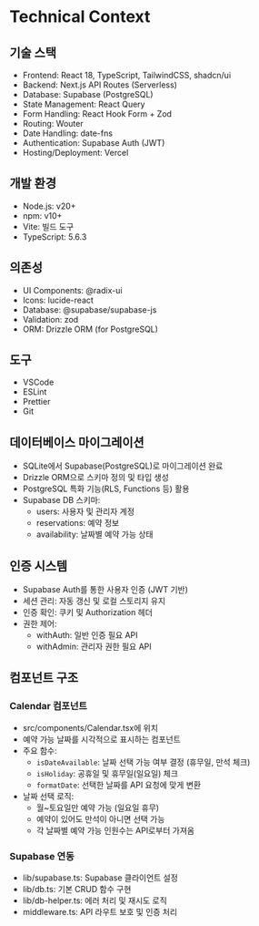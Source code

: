 # Technical Context

## 기술 스택
- Frontend: React 18, TypeScript, TailwindCSS, shadcn/ui
- Backend: Next.js API Routes (Serverless)
- Database: Supabase (PostgreSQL)
- State Management: React Query
- Form Handling: React Hook Form + Zod
- Routing: Wouter
- Date Handling: date-fns
- Authentication: Supabase Auth (JWT)
- Hosting/Deployment: Vercel

## 개발 환경
- Node.js: v20+
- npm: v10+
- Vite: 빌드 도구
- TypeScript: 5.6.3

## 의존성
- UI Components: @radix-ui
- Icons: lucide-react
- Database: @supabase/supabase-js
- Validation: zod
- ORM: Drizzle ORM (for PostgreSQL)

## 도구
- VSCode
- ESLint
- Prettier
- Git

## 데이터베이스 마이그레이션
- SQLite에서 Supabase(PostgreSQL)로 마이그레이션 완료
- Drizzle ORM으로 스키마 정의 및 타입 생성
- PostgreSQL 특화 기능(RLS, Functions 등) 활용
- Supabase DB 스키마:
  - users: 사용자 및 관리자 계정
  - reservations: 예약 정보
  - availability: 날짜별 예약 가능 상태

## 인증 시스템
- Supabase Auth를 통한 사용자 인증 (JWT 기반)
- 세션 관리: 자동 갱신 및 로컬 스토리지 유지
- 인증 확인: 쿠키 및 Authorization 헤더
- 권한 제어: 
  - withAuth: 일반 인증 필요 API
  - withAdmin: 관리자 권한 필요 API

## 컴포넌트 구조
### Calendar 컴포넌트
- src/components/Calendar.tsx에 위치
- 예약 가능 날짜를 시각적으로 표시하는 컴포넌트
- 주요 함수:
  - `isDateAvailable`: 날짜 선택 가능 여부 결정 (휴무일, 만석 체크)
  - `isHoliday`: 공휴일 및 휴무일(일요일) 체크
  - `formatDate`: 선택한 날짜를 API 요청에 맞게 변환
- 날짜 선택 로직:
  - 월~토요일만 예약 가능 (일요일 휴무)
  - 예약이 있어도 만석이 아니면 선택 가능
  - 각 날짜별 예약 가능 인원수는 API로부터 가져옴

### Supabase 연동
- lib/supabase.ts: Supabase 클라이언트 설정
- lib/db.ts: 기본 CRUD 함수 구현
- lib/db-helper.ts: 에러 처리 및 재시도 로직
- middleware.ts: API 라우트 보호 및 인증 처리